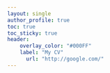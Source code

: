 ```yaml
---
layout: single
author_profile: true
toc: true
toc_sticky: true
header:
    overlay_color: "#000FF"
    label: "My CV"
      url: "http://google.com/"
---
```


